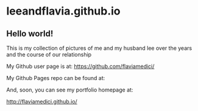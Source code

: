 # leeandflavia.github.io

## Hello world!

This is my collection of pictures of me and my husband lee over the years and the course of our relationship

My Github user page is at: 
https://github.com/flaviamedici/

My Github Pages repo can be found at:  


And, soon, you can see my portfolio homepage at:

http://flaviamedici.github.io/
